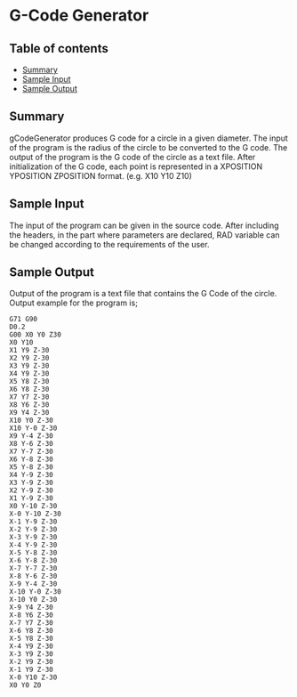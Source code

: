 <!---
/*
*****************************************************************
* G Code Generator
* -------------------
* Author: Okan Kaya, 
* Date: September 07th, 2020,
* Revision: 1.0 
* Tapir Lab., TLab. at Istanbul Commerce University
* Copyright: Okan Kaya, Tapir Lab., Istanbul Commerce University
*****************************************************************
*/
-->
# G-Code Generator #

## Table of contents
* [Summary](#summary)
* [Sample Input](#sample-input)
* [Sample Output](#sample-output)

## Summary
gCodeGenerator produces G code for a circle in a given diameter. The input of the program is the radius of the circle to be converted to the G code. The output of the program is the G code of the circle as a text file. After initialization of the G code, each point is represented in a XPOSITION YPOSITION ZPOSITION format. (e.g. X10 Y10 Z10)
	
## Sample Input
The input of the program can be given in the source code. After including the headers, in the part where parameters are declared, RAD variable can be changed according to the requirements of the user.

## Sample Output
Output of the program is a text file that contains the G Code of the circle. Output example for the program is;

```
G71 G90
D0.2
G00 X0 Y0 Z30
X0 Y10
X1 Y9 Z-30
X2 Y9 Z-30
X3 Y9 Z-30
X4 Y9 Z-30
X5 Y8 Z-30
X6 Y8 Z-30
X7 Y7 Z-30
X8 Y6 Z-30
X9 Y4 Z-30
X10 Y0 Z-30
X10 Y-0 Z-30
X9 Y-4 Z-30
X8 Y-6 Z-30
X7 Y-7 Z-30
X6 Y-8 Z-30
X5 Y-8 Z-30
X4 Y-9 Z-30
X3 Y-9 Z-30
X2 Y-9 Z-30
X1 Y-9 Z-30
X0 Y-10 Z-30
X-0 Y-10 Z-30
X-1 Y-9 Z-30
X-2 Y-9 Z-30
X-3 Y-9 Z-30
X-4 Y-9 Z-30
X-5 Y-8 Z-30
X-6 Y-8 Z-30
X-7 Y-7 Z-30
X-8 Y-6 Z-30
X-9 Y-4 Z-30
X-10 Y-0 Z-30
X-10 Y0 Z-30
X-9 Y4 Z-30
X-8 Y6 Z-30
X-7 Y7 Z-30
X-6 Y8 Z-30
X-5 Y8 Z-30
X-4 Y9 Z-30
X-3 Y9 Z-30
X-2 Y9 Z-30
X-1 Y9 Z-30
X-0 Y10 Z-30
X0 Y0 Z0
```
